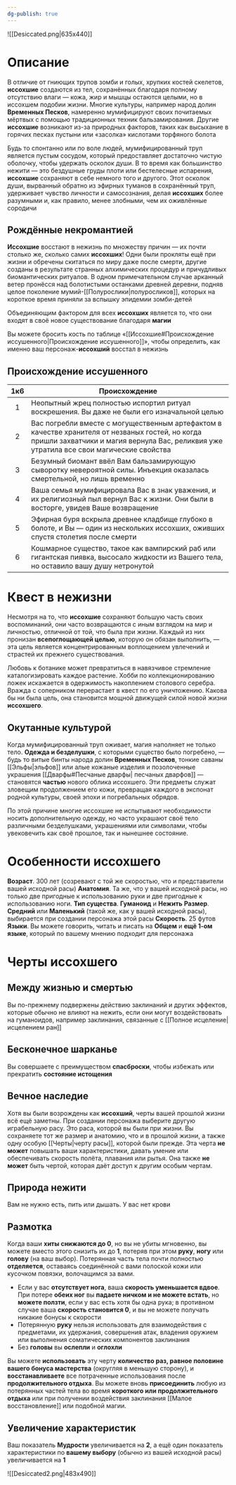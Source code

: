 ```yaml
---
dg-publish: true
---
```

![[Desiccated.png|635x440]]
# Описание

В отличие от гниющих трупов зомби и голых, хрупких костей скелетов, **иссохшие** создаются из тел, сохранённых благодаря полному отсутствию влаги — кожа, жир и мышцы остаются целыми, но в иссохшем подобии жизни. Многие культуры, например народ долин **Временных Песков**, намеренно мумифицируют своих почитаемых мёртвых с помощью традиционных техник бальзамирования. Другие **иссохшие** возникают из-за природных факторов, таких как высыхание в горячих песках пустыни или «засолка» кислотами торфяного болота

Будь то спонтанно или по воле людей, мумифицированный труп является пустым сосудом, который предоставляет достаточно чистую оболочку, чтобы удержать осколок души. В то время как большинство нежити — это бездушные груды плоти или бестелесные испарения, **иссохшие** сохраняют в себе немного того и другого. Этот осколок души, вырванный обратно из эфирных туманов в сохранённый труп, удерживает чувство личности и самосознания, делая **иссохших** более разумными и, как правило, менее злобными, чем их оживлённые сородичи

## Рождённые некромантией  

**Иссохшие** восстают в нежизнь по множеству причин — их почти столько же, сколько самих **иссохших**! Одни были прокляты ещё при жизни и обречены скитаться по миру даже после смерти, другие созданы в результате странных алхимических процедур и причудливых биомантических ритуалов. В одном примечательном случае арканный ветер пронёсся над болотистыми останками древней деревни, подняв целое поколение мумий-[[Полурослики|полуросликов]], которых на короткое время приняли за вспышку эпидемии зомби-детей

Объединяющим фактором для всех **иссохших** является то, что они входят в своё новое существование благодаря **магии**

Вы можете бросить кость по таблице «[[Иссохшие#Происхождение иссушенного\|Происхождение иссушенного]]», чтобы определить, как именно ваш персонаж-**иссохший** восстал в нежизнь
## Происхождение иссушенного

| 1к6 | Происхождение                                                                                                                                                                               |
| :-: | ------------------------------------------------------------------------------------------------------------------------------------------------------------------------------------------- |
|  1  | Неопытный жрец полностью испортил ритуал воскрешения. Вы даже не были его изначальной целью                                                                                                 |
|  2  | Вас погребли вместе с могущественным артефактом в качестве хранителя от незваных гостей, но когда пришли захватчики и магия вернула Вас, реликвия уже утратила все свои магические свойства |
|  3  | Безумный биомант ввёл Вам бальзамирующую сыворотку невероятной силы. Инъекция оказалась смертельной, но лишь временно                                                                       |
|  4  | Ваша семья мумифицировала Вас в знак уважения, и их религиозный пыл вернул Вас к жизни. Они были в восторге, увидев Ваше возвращение                                                        |
|  5  | Эфирная буря вскрыла древнее кладбище глубоко в болоте, и Вы — один из нескольких иссохших, оживших спустя столетия после смерти                                                            |
|  6  | Кошмарное существо, такое как вампирский раб или гигантская пиявка, высосало жидкости из Вашего тела, но оставило вашу душу нетронутой                                                      |

# Квест в нежизни  

Несмотря на то, что **иссохшие** сохраняют большую часть своих воспоминаний, они часто возвращаются с иным взглядом на мир и личностью, отличной от той, что была при жизни. Каждый из них пронизан **всепоглощающей целью**, которую он обязан выполнить, — эта цель является концентрированным воплощением увлечений и страстей их прежнего существования.

Любовь к ботанике может превратиться в навязчивое стремление каталогизировать каждое растение. Хобби по коллекционированию ложек искажается в одержимость накоплением столового серебра. Вражда с соперником перерастает в квест по его уничтожению. Какова бы ни была цель, она становится мощной движущей силой новой жизни **иссохшего**.
## Окутанные культурой  

Когда мумифицированный труп оживает, магия наполняет не только тело. **Одежда и безделушки**, с которыми существо было погребено, — будь то витые бинты народа долин **Временных Песков**, тонкие саваны [[Эльфы|эльфов]] или алые кожаные изделия и позолоченные украшения [[Дварфы#Песчаные дварфы| песчаных дварфов]] — становятся **частью** нового облика иссохшего. Эти предметы служат зловещим продолжением его кожи, превращая каждого в экспонат родной культуры, своей эпохи и погребальных обрядов.

По этой причине многие иссохшие не испытывают необходимости носить дополнительную одежду, но часто украшают своё тело различными безделушками, украшениями или символами, чтобы увековечить как своё прошлое, так и нынешнее состояние.

# Особенности иссохшего

**Возраст**. 300 лет (созревают с той же скоростью, что и представители вашей исходной расы)
**Анатомия**. Та же, что у вашей исходной расы, но только две пригодные к использованию руки и две пригодные к использованию ноги.
**Тип существа**. **Гуманоид** и **Нежить**
**Размер**. **Средний** или **Маленький** (такой же, как у вашей исходной расы), выбирается при создании персонажа этой расы
**Скорость**. 25 футов
**Языки**. Вы можете говорить, читать и писать на **Общем** и **ещё 1-ом языке**, который по вашему мнению подходит для персонажа

# Черты иссохшего
## Между жизнью и смертью

Вы по-прежнему подвержены действию заклинаний и других эффектов, которые обычно не влияют на нежить, если они могут воздействовать на гуманоидов, например заклинания, связанные с [[Полное исцеление|исцелением ран]]
## Бесконечное шарканье

Вы совершаете с преимуществом **спасброски**, чтобы избежать или прекратить **состояние истощения**
## Вечное наследие

Хотя вы были возрождены как **иссохший**, черты вашей прошлой жизни всё ещё заметны. При создании персонажа выберите другую играбельную расу. Это раса, которой вы были при жизни. Вы сохраняете тот же размер и анатомию, что и в прошлой жизни, а также одну особую [[Черты|черту расы]], которой были прежде.
Эта черта **не может** повышать ваши характеристики, давать умение или обеспечивать скорость полёта, плавания или рытья. Она также **не может** быть чертой, которая даёт доступ к другим особым чертам.
## Природа нежити

Вам не нужно есть, пить или дышать. У вас нет крови
## Размотка

Когда ваши **хиты снижаются до 0**, но вы не убиты мгновенно, вы можете вместо этого снизить их до **1**, потеряв при этом **руку**, **ногу** или **голову** (на ваш выбор). Потерянная часть тела почти полностью **отделяется**, оставаясь соединённой с вами полоской кожи или кусочком повязки, волочащимся за вами.
- Если у вас **отсутствует нога**, ваша **скорость уменьшается вдвое**. При потере **обеих ног** вы **падаете ничком и не можете встать**, но **можете ползти**, если у вас есть хотя бы одна рука; в противном случае ваша **скорость становится 0**, и вы не можете получать никакие бонусы к скорости
- Потерянную **руку** нельзя использовать для взаимодействия с предметами, их удержания, совершения атак, владения оружием или выполнения соматических компонентов заклинания
- Без **головы** вы **ослепли** и **оглохли**

Вы можете **использовать** эту черту **количество раз, равное половине вашего бонуса мастерства** (округляя в меньшую сторону), и **восстанавливаете** все потраченные использования после **продолжительного отдыха**. Вы можете вновь **присоединить** любую из потерянных частей тела во время **короткого или продолжительного отдыха** или при получении воздействия заклинания [[Малое восстановление]] или подобной магии.
## Увеличение характеристик 

Ваш показатель **Мудрости** увеличивается на **2**, а ещё один показатель характеристики по **вашему выбору** (обычно из вашей исходной расы) увеличивается на **1**

![[Desiccated2.png|483x490]]

































